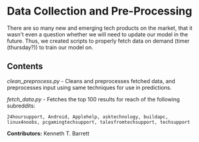 # Data Collection and Pre-Processing

There are so many new and emerging tech products on the market, that it wasn't even a question whether we will need to update our model in the future. Thus, we created scripts to properly fetch data on demand (timer (thursday?)) to train our model on.

## Contents
*clean_preprocess.py* - Cleans and preprocesses fetched data, and preprocesses input using same techniques for use in predictions.

*fetch_data.py* - Fetches the top 100 results for reach of the following subreddits:
```
24hoursupport, Android, Applehelp, asktechnology, buildapc, linux4noobs, pcgamingtechsupport, talesfromtechsupport, techsupport
```

**Contributors:**
Kenneth T. Barrett
